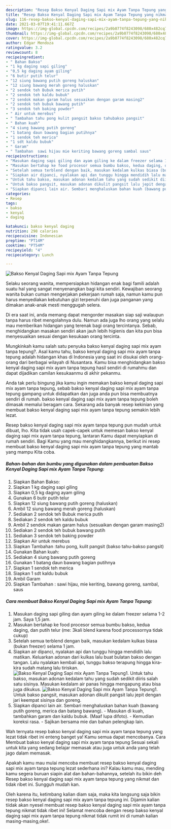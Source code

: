 ```yaml
---
description: "Resep Bakso Kenyal Daging Sapi mix Ayam Tanpa Tepung yang nikmat Untuk Jualan"
title: "Resep Bakso Kenyal Daging Sapi mix Ayam Tanpa Tepung yang nikmat Untuk Jualan"
slug: 116-resep-bakso-kenyal-daging-sapi-mix-ayam-tanpa-tepung-yang-nikmat-untuk-jualan
date: 2021-03-07T19:41:11.667Z
image: https://img-global.cpcdn.com/recipes/2a9b0774f8243098/680x482cq70/bakso-kenyal-daging-sapi-mix-ayam-tanpa-tepung-foto-resep-utama.jpg
thumbnail: https://img-global.cpcdn.com/recipes/2a9b0774f8243098/680x482cq70/bakso-kenyal-daging-sapi-mix-ayam-tanpa-tepung-foto-resep-utama.jpg
cover: https://img-global.cpcdn.com/recipes/2a9b0774f8243098/680x482cq70/bakso-kenyal-daging-sapi-mix-ayam-tanpa-tepung-foto-resep-utama.jpg
author: Edgar Mendoza
ratingvalue: 3.2
reviewcount: 8
recipeingredient:
- " Bahan Bakso"
- "1 kg daging sapi giling"
- "0,5 kg daging ayam giling"
- "6 butir putih telur"
- "12 siung bawang putih goreng haluskan"
- "12 siung bawang merah goreng haluskan"
- "2 sendok teh Bubuk merica putih"
- "2 sendok teh kaldu bubuk"
- "2 sendok makan garam halus sesuaikan dengan garam masing2"
- "2 sendok teh bubuk bawang putih"
- "3 sendok teh baking powder"
- " Air untuk merebus"
- " Tambahan tahu pong kulit pangsit bakso tahubakso pangsit"
- " Bahan kuah"
- "4 siung bawang putih goreng"
- "1 batang daun bawang bagian putihnya"
- "1 sendok teh merica"
- "1 sdt kaldu bubuk"
- " Garam"
- " Tambahan  sawi hijau mie keriting bawang goreng sambal saus"
recipeinstructions:
- "Masukan daging sapi giling dan ayam giling ke dalam freezer selama 1-2 jam. Saya 1,5 jam."
- "Masukan bertahap ke food procesor semua bumbu bakso, kedua daging, dan putih telur (me: 3kali blend karena food processornya tidak cukup)"
- "Setelah semua terblend dengan baik, masukan kedalam kulkas biasa (bukan freezer) selama 1 jam."
- "Siapkan air dipanci, nyalakan api dan tunggu hingga mendidih lalu matikan. Keluarkan adonan dari kulkas lalu buat bulatan bakso dengan tangan. Lalu nyalakan kembali api, tunggu bakso terapung hingga kira-kira sudah matang lalu tiriskan."
- "Untuk tahu bakso, masukan adonan kedalam tahu yang sudah sedikit diiris salah satu sisinya. Masukan kedalam air panas hingga mengapung atau bisa juga dikukus."
- "Untuk bakso pangsit, masukan adonan dikulit pangsit lalu jepit dengan jari keempat sisinya dan goreng."
- "Siapkan dipanci lain air. Sembari menghaluskan bahan kuah (bawang putih goreng, merica dan batang bawang).  Masukan di kuah, tambahkan garam dan kaldu bubuk. (Maaf lupa difoto). Kemudian koreksi rasa.  Sajikan bersama mie dan bahan pelengkap lain."
categories:
- Resep
tags:
- bakso
- kenyal
- daging

katakunci: bakso kenyal daging 
nutrition: 298 calories
recipecuisine: Indonesian
preptime: "PT14M"
cooktime: "PT54M"
recipeyield: "4"
recipecategory: Lunch

---
```



![Bakso Kenyal Daging Sapi mix Ayam Tanpa Tepung](https://img-global.cpcdn.com/recipes/2a9b0774f8243098/680x482cq70/bakso-kenyal-daging-sapi-mix-ayam-tanpa-tepung-foto-resep-utama.jpg)

Selaku seorang wanita, mempersiapkan hidangan enak bagi famili adalah suatu hal yang sangat menyenangkan bagi kita sendiri. Kewajiban seorang  wanita bukan cuman mengerjakan pekerjaan rumah saja, namun kamu pun harus menyediakan kebutuhan gizi terpenuhi dan juga panganan yang dimakan anak-anak mesti menggugah selera.

Di era  saat ini, anda memang dapat mengorder masakan siap saji walaupun tanpa harus ribet mengolahnya dulu. Namun ada juga lho orang yang selalu mau memberikan hidangan yang terenak bagi orang tercintanya. Sebab, menghidangkan masakan sendiri akan jauh lebih higienis dan kita pun bisa menyesuaikan sesuai dengan kesukaan orang tercinta. 



Mungkinkah kamu salah satu penyuka bakso kenyal daging sapi mix ayam tanpa tepung?. Asal kamu tahu, bakso kenyal daging sapi mix ayam tanpa tepung adalah hidangan khas di Indonesia yang saat ini disukai oleh orang-orang dari berbagai wilayah di Nusantara. Kamu bisa menghidangkan bakso kenyal daging sapi mix ayam tanpa tepung hasil sendiri di rumahmu dan dapat dijadikan camilan kesukaanmu di akhir pekanmu.

Anda tak perlu bingung jika kamu ingin memakan bakso kenyal daging sapi mix ayam tanpa tepung, sebab bakso kenyal daging sapi mix ayam tanpa tepung gampang untuk didapatkan dan juga anda pun bisa membuatnya sendiri di rumah. bakso kenyal daging sapi mix ayam tanpa tepung boleh dimasak memalui beragam cara. Sekarang ada banyak resep kekinian yang membuat bakso kenyal daging sapi mix ayam tanpa tepung semakin lebih lezat.

Resep bakso kenyal daging sapi mix ayam tanpa tepung pun mudah untuk dibuat, lho. Kita tidak usah capek-capek untuk memesan bakso kenyal daging sapi mix ayam tanpa tepung, lantaran Kamu dapat menyiapkan di rumah sendiri. Bagi Kamu yang mau menghidangkannya, berikut ini resep membuat bakso kenyal daging sapi mix ayam tanpa tepung yang mantab yang mampu Kita coba.

<!--inarticleads1-->

##### Bahan-bahan dan bumbu yang digunakan dalam pembuatan Bakso Kenyal Daging Sapi mix Ayam Tanpa Tepung:

1. Siapkan  Bahan Bakso:
1. Siapkan 1 kg daging sapi giling
1. Siapkan 0,5 kg daging ayam giling
1. Gunakan 6 butir putih telur
1. Siapkan 12 siung bawang putih goreng (haluskan)
1. Ambil 12 siung bawang merah goreng (haluskan)
1. Sediakan 2 sendok teh Bubuk merica putih
1. Sediakan 2 sendok teh kaldu bubuk
1. Ambil 2 sendok makan garam halus (sesuaikan dengan garam masing2)
1. Sediakan 2 sendok teh bubuk bawang putih
1. Sediakan 3 sendok teh baking powder
1. Siapkan  Air untuk merebus
1. Siapkan  Tambahan :tahu pong, kulit pangsit (bakso tahu-bakso pangsit)
1. Gunakan  Bahan kuah:
1. Sediakan 4 siung bawang putih goreng
1. Gunakan 1 batang daun bawang bagian putihnya
1. Siapkan 1 sendok teh merica
1. Siapkan 1 sdt kaldu bubuk
1. Ambil  Garam
1. Siapkan  Tambahan : sawi hijau, mie keriting, bawang goreng, sambal, saus




<!--inarticleads2-->

##### Cara membuat Bakso Kenyal Daging Sapi mix Ayam Tanpa Tepung:

1. Masukan daging sapi giling dan ayam giling ke dalam freezer selama 1-2 jam. Saya 1,5 jam.
1. Masukan bertahap ke food procesor semua bumbu bakso, kedua daging, dan putih telur (me: 3kali blend karena food processornya tidak cukup)
1. Setelah semua terblend dengan baik, masukan kedalam kulkas biasa (bukan freezer) selama 1 jam.
1. Siapkan air dipanci, nyalakan api dan tunggu hingga mendidih lalu matikan. Keluarkan adonan dari kulkas lalu buat bulatan bakso dengan tangan. Lalu nyalakan kembali api, tunggu bakso terapung hingga kira-kira sudah matang lalu tiriskan.
<img src="//assets-global.cpcdn.com/assets/icons/button_play-2c75c40dde080a61004c1f40b05d8f140eaff45d7e9e6481dc71c63d2e7c4909.png" alt="Bakso Kenyal Daging Sapi mix Ayam Tanpa Tepung">1. Untuk tahu bakso, masukan adonan kedalam tahu yang sudah sedikit diiris salah satu sisinya. Masukan kedalam air panas hingga mengapung atau bisa juga dikukus.
<img src="//assets-global.cpcdn.com/assets/icons/button_play-2c75c40dde080a61004c1f40b05d8f140eaff45d7e9e6481dc71c63d2e7c4909.png" alt="Bakso Kenyal Daging Sapi mix Ayam Tanpa Tepung">1. Untuk bakso pangsit, masukan adonan dikulit pangsit lalu jepit dengan jari keempat sisinya dan goreng.
1. Siapkan dipanci lain air. Sembari menghaluskan bahan kuah (bawang putih goreng, merica dan batang bawang). -  Masukan di kuah, tambahkan garam dan kaldu bubuk. (Maaf lupa difoto). - Kemudian koreksi rasa.  - Sajikan bersama mie dan bahan pelengkap lain.




Wah ternyata resep bakso kenyal daging sapi mix ayam tanpa tepung yang lezat tidak ribet ini enteng banget ya! Kamu semua dapat mencobanya. Cara Membuat bakso kenyal daging sapi mix ayam tanpa tepung Sesuai sekali untuk kita yang sedang belajar memasak atau juga untuk anda yang telah jago dalam memasak.

Apakah kamu mau mulai mencoba membuat resep bakso kenyal daging sapi mix ayam tanpa tepung lezat sederhana ini? Kalau kamu mau, mending kamu segera buruan siapin alat dan bahan-bahannya, setelah itu bikin deh Resep bakso kenyal daging sapi mix ayam tanpa tepung yang nikmat dan tidak ribet ini. Sungguh mudah kan. 

Oleh karena itu, ketimbang kalian diam saja, maka kita langsung saja bikin resep bakso kenyal daging sapi mix ayam tanpa tepung ini. Dijamin kalian tiidak akan nyesel membuat resep bakso kenyal daging sapi mix ayam tanpa tepung nikmat tidak ribet ini! Selamat mencoba dengan resep bakso kenyal daging sapi mix ayam tanpa tepung nikmat tidak rumit ini di rumah kalian masing-masing,oke!.

